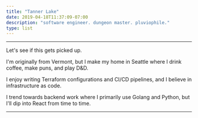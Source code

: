 ```yaml
---
title: "Tanner Lake"
date: 2019-04-18T11:37:09-07:00
description: "software engineer. dungeon master. pluviophile."
type: list
---
```


---

Let's see if this gets picked up.

I'm originally from Vermont, but I make my home in Seattle where I drink coffee, make puns, and play D&D.

I enjoy writing Terraform configurations and CI/CD pipelines, and I believe in infrastructure as code.

I trend towards backend work where I primarily use Golang and Python, but I'll dip into React from time to time.

---
